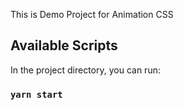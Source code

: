This is Demo Project for Animation CSS


## Available Scripts

In the project directory, you can run:

### `yarn start`


